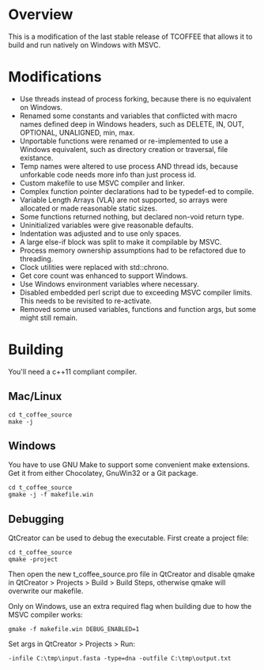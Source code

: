 # Overview

This is a modification of the last stable release of TCOFFEE
that allows it to build and run natively on Windows with MSVC.

# Modifications

- Use threads instead of process forking, because there is no equivalent on Windows.
- Renamed some constants and variables that conflicted with macro names
  defined deep in Windows headers, such as
  DELETE, IN, OUT, OPTIONAL, UNALIGNED, min, max.
- Unportable functions were renamed or re-implemented to use a Windows equivalent,
  such as directory creation or traversal, file existance.
- Temp names were altered to use process AND thread ids,
  because unforkable code needs more info than just process id.
- Custom makefile to use MSVC compiler and linker.
- Complex function pointer declarations had to be typedef-ed to compile.
- Variable Length Arrays (VLA) are not supported, so arrays
  were allocated or made reasonable static sizes.
- Some functions returned nothing, but declared non-void return type.
- Uninitialized variables were give reasonable defaults.
- Indentation was adjusted and to use only spaces.
- A large else-if block was split to make it compilable by MSVC.
- Process memory ownership assumptions had to be refactored due to threading.
- Clock utilities were replaced with std::chrono.
- Get core count was enhanced to support Windows.
- Use Windows environment variables where necessary.
- Disabled embedded perl script due to exceeding MSVC compiler limits.
  This needs to be revisited to re-activate.
- Removed some unused variables, functions and function args, but some might still remain.

# Building

You'll need a c++11 compliant compiler.

## Mac/Linux

    cd t_coffee_source
    make -j
    
## Windows

You have to use GNU Make to support some convenient make extensions. 
Get it from either Chocolatey, GnuWin32 or a Git package.

    cd t_coffee_source
    gmake -j -f makefile.win

## Debugging

QtCreator can be used to debug the executable. First create a project file:

    cd t_coffee_source
    qmake -project

Then open the new t_coffee_source.pro file in QtCreator and disable qmake in
QtCreator > Projects > Build > Build Steps, otherwise qmake will overwrite our
makefile.
  
Only on Windows, use an extra required flag when building due to how the
MSVC compiler works:

    gmake -f makefile.win DEBUG_ENABLED=1

Set args in QtCreator > Projects > Run:

    -infile C:\tmp\input.fasta -type=dna -outfile C:\tmp\output.txt

